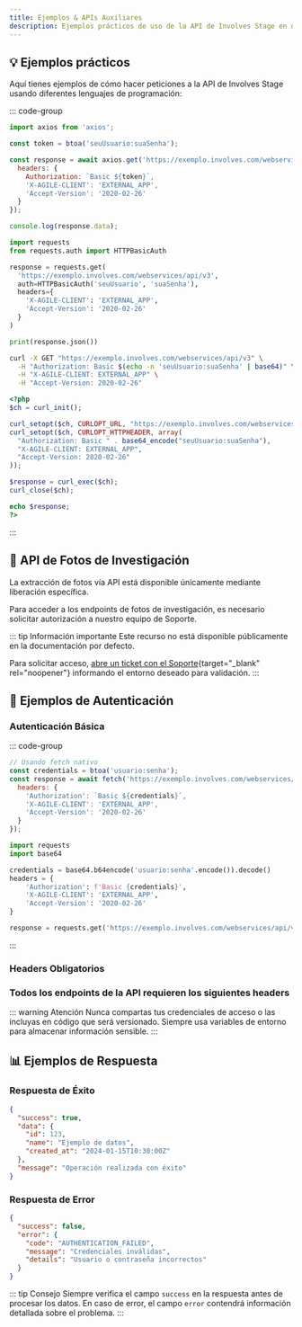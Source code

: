 ```yaml
---
title: Ejemplos & APIs Auxiliares
description: Ejemplos prácticos de uso de la API de Involves Stage en diferentes lenguajes de programación.
---
```


## 💡 Ejemplos prácticos

Aquí tienes ejemplos de cómo hacer peticiones a la API de Involves Stage usando diferentes lenguajes de programación:

::: code-group

```javascript [JavaScript (axios)]
import axios from 'axios';

const token = btoa('seuUsuario:suaSenha');

const response = await axios.get('https://exemplo.involves.com/webservices/api/v3', {
  headers: {
    Authorization: `Basic ${token}`,
    'X-AGILE-CLIENT': 'EXTERNAL_APP',
    'Accept-Version': '2020-02-26'
  }
});

console.log(response.data);
```

```python [Python (requests)]
import requests
from requests.auth import HTTPBasicAuth

response = requests.get(
  'https://exemplo.involves.com/webservices/api/v3',
  auth=HTTPBasicAuth('seuUsuario', 'suaSenha'),
  headers={
    'X-AGILE-CLIENT': 'EXTERNAL_APP',
    'Accept-Version': '2020-02-26'
  }
)

print(response.json())
```

```bash [cURL]
curl -X GET "https://exemplo.involves.com/webservices/api/v3" \
  -H "Authorization: Basic $(echo -n 'seuUsuario:suaSenha' | base64)" \
  -H "X-AGILE-CLIENT: EXTERNAL_APP" \
  -H "Accept-Version: 2020-02-26"
```

```php [PHP]
<?php
$ch = curl_init();

curl_setopt($ch, CURLOPT_URL, "https://exemplo.involves.com/webservices/api/v3");
curl_setopt($ch, CURLOPT_HTTPHEADER, array(
  "Authorization: Basic " . base64_encode("seuUsuario:suaSenha"),
  "X-AGILE-CLIENT: EXTERNAL_APP",
  "Accept-Version: 2020-02-26"
));

$response = curl_exec($ch);
curl_close($ch);

echo $response;
?>
```

:::

## 📸 API de Fotos de Investigación

La extracción de fotos vía API está disponible únicamente mediante liberación específica.

Para acceder a los endpoints de fotos de investigación, es necesario solicitar autorización a nuestro equipo de Soporte.

::: tip Información importante
Este recurso no está disponible públicamente en la documentación por defecto.

Para solicitar acceso, [abre un ticket con el Soporte](https://help.involves.com/hc/pt-br/requests/new){target="_blank" rel="noopener"} informando el entorno deseado para validación.
:::

## 🔧 Ejemplos de Autenticación

### Autenticación Básica

::: code-group

```javascript [JavaScript]
// Usando fetch nativo
const credentials = btoa('usuario:senha');
const response = await fetch('https://exemplo.involves.com/webservices/api/v3', {
  headers: {
    'Authorization': `Basic ${credentials}`,
    'X-AGILE-CLIENT': 'EXTERNAL_APP',
    'Accept-Version': '2020-02-26'
  }
});
```

```python [Python]
import requests
import base64

credentials = base64.b64encode('usuario:senha'.encode()).decode()
headers = {
    'Authorization': f'Basic {credentials}',
    'X-AGILE-CLIENT': 'EXTERNAL_APP',
    'Accept-Version': '2020-02-26'
}

response = requests.get('https://exemplo.involves.com/webservices/api/v3', headers=headers)
```

:::

### Headers Obligatorios

<script setup>

const headersTable = [
  {
    key: 'Authorization',
    description: '<code>Basic &lt;token&gt;</code> — Token de autenticación en Base64',
    color: 'blue'
  },
  {
    key: 'X-AGILE-CLIENT',
    description: '<code>EXTERNAL_APP</code> — Identificador del cliente',
    color: 'purple'
  },
  {
    key: 'Accept-Version',
    description: '<code>2020-02-26</code> — Versión de la API',
    color: 'red'
  }
]
</script>

### Todos los endpoints de la API requieren los siguientes headers

<ApiCard
  title="request.headers"
  :items="headersTable"
/>

::: warning Atención
Nunca compartas tus credenciales de acceso o las incluyas en código que será versionado.
Siempre usa variables de entorno para almacenar información sensible.
:::

## 📊 Ejemplos de Respuesta

### Respuesta de Éxito

```json
{
  "success": true,
  "data": {
    "id": 123,
    "name": "Ejemplo de datos",
    "created_at": "2024-01-15T10:30:00Z"
  },
  "message": "Operación realizada con éxito"
}
```

### Respuesta de Error

```json
{
  "success": false,
  "error": {
    "code": "AUTHENTICATION_FAILED",
    "message": "Credenciales inválidas",
    "details": "Usuario o contraseña incorrectos"
  }
}
```

::: tip Consejo
Siempre verifica el campo `success` en la respuesta antes de procesar los datos.
En caso de error, el campo `error` contendrá información detallada sobre el problema.
:::
